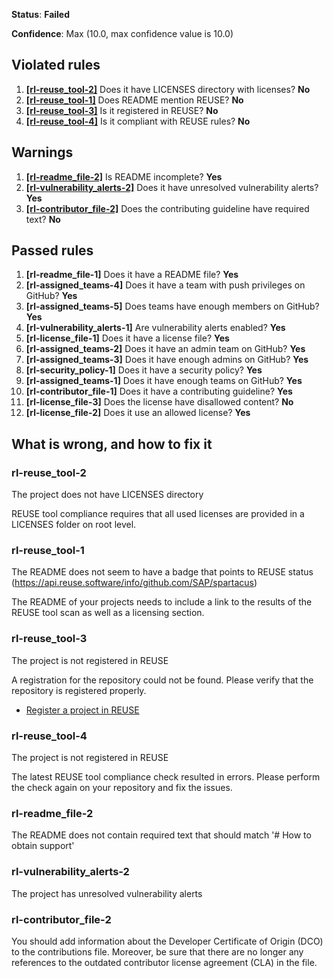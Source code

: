 **Status**: **Failed**

**Confidence**: Max (10.0, max confidence value is 10.0)

## Violated rules
1.  [**[rl-reuse_tool-2]**](#rl-reuse_tool-2) Does it have LICENSES directory with licenses? **No**
1.  [**[rl-reuse_tool-1]**](#rl-reuse_tool-1) Does README mention REUSE? **No**
1.  [**[rl-reuse_tool-3]**](#rl-reuse_tool-3) Is it registered in REUSE? **No**
1.  [**[rl-reuse_tool-4]**](#rl-reuse_tool-4) Is it compliant with REUSE rules? **No**


## Warnings
1.  [**[rl-readme_file-2]**](#rl-readme_file-2) Is README incomplete? **Yes**
1.  [**[rl-vulnerability_alerts-2]**](#rl-vulnerability_alerts-2) Does it have unresolved vulnerability alerts? **Yes**
1.  [**[rl-contributor_file-2]**](#rl-contributor_file-2) Does the contributing guideline have required text? **No**




## Passed rules
1.  **[rl-readme_file-1]** Does it have a README file? **Yes**
1.  **[rl-assigned_teams-4]** Does it have a team with push privileges on GitHub? **Yes**
1.  **[rl-assigned_teams-5]** Does teams have enough members on GitHub? **Yes**
1.  **[rl-vulnerability_alerts-1]** Are vulnerability alerts enabled? **Yes**
1.  **[rl-license_file-1]** Does it have a license file? **Yes**
1.  **[rl-assigned_teams-2]** Does it have an admin team on GitHub? **Yes**
1.  **[rl-assigned_teams-3]** Does it have enough admins on GitHub? **Yes**
1.  **[rl-security_policy-1]** Does it have a security policy? **Yes**
1.  **[rl-assigned_teams-1]** Does it have enough teams on GitHub? **Yes**
1.  **[rl-contributor_file-1]** Does it have a contributing guideline? **Yes**
1.  **[rl-license_file-3]** Does the license have disallowed content? **No**
1.  **[rl-license_file-2]** Does it use an allowed license? **Yes**


## What is wrong, and how to fix it

### rl-reuse_tool-2

The project does not have LICENSES directory

REUSE tool compliance requires that all used licenses are provided in a LICENSES folder on root level.


### rl-reuse_tool-1

The README does not seem to have a badge that points to REUSE status (https://api.reuse.software/info/github.com/SAP/spartacus)

The README of your projects needs to include a link to the results of the REUSE tool scan as well as a licensing section.


### rl-reuse_tool-3

The project is not registered in REUSE

A registration for the repository could not be found. Please verify that the repository is registered properly.
*  [Register a project in REUSE](https://api.reuse.software/register)


### rl-reuse_tool-4

The project is not registered in REUSE

The latest REUSE tool compliance check resulted in errors. Please perform the check again on your repository and fix the issues.


### rl-readme_file-2

The README does not contain required text that should match '# How to obtain support'

### rl-vulnerability_alerts-2

The project has unresolved vulnerability alerts

### rl-contributor_file-2

You should add information about the Developer Certificate of Origin (DCO) to the contributions file. Moreover, be sure that there are no longer any references to the outdated contributor license agreement (CLA) in the file.



